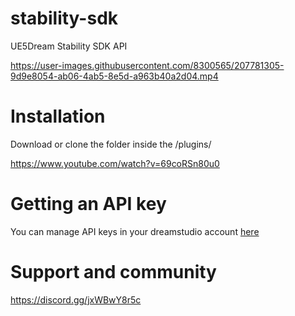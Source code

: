 # stability-sdk
UE5Dream Stability SDK API


https://user-images.githubusercontent.com/8300565/207781305-9d9e8054-ab06-4ab5-8e5d-a963b40a2d04.mp4


# Installation
Download or clone the folder inside the <UnrealProject>/plugins/

https://www.youtube.com/watch?v=69coRSn80u0

# Getting an API key
You can manage API keys in your dreamstudio account [here](https://beta.dreamstudio.ai/membership?tab=apiKeys)

# Support and community
https://discord.gg/jxWBwY8r5c
